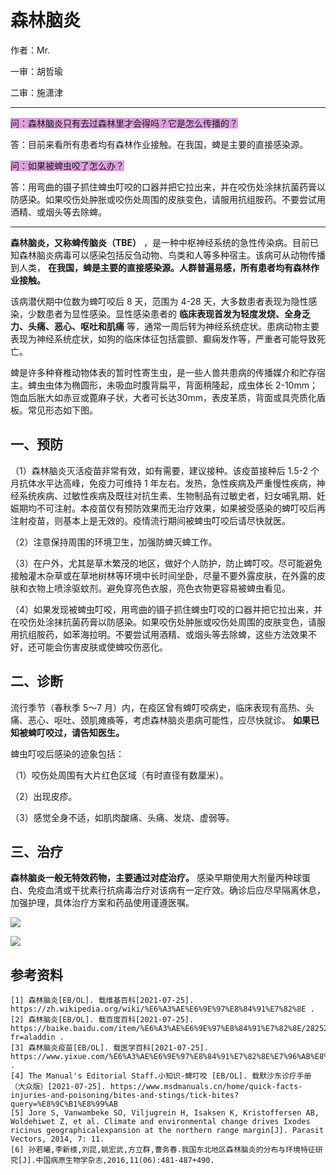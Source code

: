 # 森林脑炎

作者：Mr.

一审：胡哲瑜

二审：施潇津

---

<font style="background: Plum">问：森林脑炎只有去过森林里才会得吗？它是怎么传播的？</font>

答：目前来看所有患者均有森林作业接触。在我国，蜱是主要的直接感染源。

<font style="background: Plum">问：如果被蜱虫咬了怎么办？</font>

答：用弯曲的镊子抓住蜱虫叮咬的口器并把它拉出来，并在咬伤处涂抹抗菌药膏以防感染。如果咬伤处肿胀或咬伤处周围的皮肤变色，请服用抗组胺药。不要尝试用酒精、或烟头等去除蜱。

---

 **森林脑炎，又称蜱传脑炎（TBE）** ，是一种中枢神经系统的急性传染病。目前已知森林脑炎病毒可以感染包括反刍动物、鸟类和人等多种宿主。该病可从动物传播到人类， **在我国，蜱是主要的直接感染源。人群普遍易感，所有患者均有森林作业接触。** 

该病潜伏期中位数为蜱叮咬后 8 天，范围为 4-28 天，大多数患者表现为隐性感染，少数患者为显性感染。显性感染患者的 **临床表现首发为轻度发烧、全身乏力、头痛、恶心、呕吐和肌痛** 等，通常一周后转为神经系统症状。患病动物主要表现为神经系统症状，如狗的临床体征包括震颤、癫痫发作等，严重者可能导致死亡。

蜱是许多种脊椎动物体表的暂时性寄生虫，是一些人兽共患病的传播媒介和贮存宿主。蜱虫虫体为椭圆形，未吸血时腹背扁平，背面稍隆起，成虫体长 2-10mm；饱血后胀大如赤豆或蓖麻子状，大者可长达30mm，表皮革质，背面或具壳质化盾板。常见形态如下图。

## 一、预防

（1）森林脑炎灭活疫苗非常有效，如有需要，建议接种。该疫苗接种后 1.5-2 个月抗体水平达高峰，免疫力可维持 1 年左右。发热，急性疾病及严重慢性疾病，神经系统疾病、过敏性疾病及既往对抗生素、生物制品有过敏史者，妇女哺乳期、妊娠期均不可注射。本疫苗仅有预防效果而无治疗效果，如果被受感染的蜱叮咬后再注射疫苗，则基本上是无效的。疫情流行期间被蜱虫叮咬后请尽快就医。

（2）注意保持周围的环境卫生，加强防蜱灭蜱工作。

（3）在户外，尤其是草木繁茂的地区，做好个人防护，防止蜱叮咬。尽可能避免接触灌木杂草或在草地树林等环境中长时间坐卧，尽量不要外露皮肤，在外露的皮肤和衣物上喷涂驱蚊剂。避免穿亮色衣服，亮色衣物更容易被蜱虫看见。

（4）如果发现被蜱虫叮咬，用弯曲的镊子抓住蜱虫叮咬的口器并把它拉出来，并在咬伤处涂抹抗菌药膏以防感染。如果咬伤处肿胀或咬伤处周围的皮肤变色，请服用抗组胺药，如苯海拉明。不要尝试用酒精、或烟头等去除蜱，这些方法效果不好，还可能会伤害皮肤或使蜱咬伤恶化。

## 二、诊断

流行季节（春秋季 5～7 月）内，在疫区曾有蜱叮咬病史，临床表现有高热、头痛、恶心、呕吐、颈肌瘫痪等，考虑森林脑炎患病可能性，应尽快就诊。 **如果已知被蜱叮咬过，请告知医生。** 

蜱虫叮咬后感染的迹象包括：

（1）咬伤处周围有大片红色区域（有时直径有数厘米）。

（2）出现皮疹。

（3）感觉全身不适，如肌肉酸痛、头痛、发烧、虚弱等。

## 三、治疗

 **森林脑炎一般无特效药物，主要通过对症治疗。** 感染早期使用大剂量丙种球蛋白、免疫血清或干扰素行抗病毒治疗对该病有一定疗效。确诊后应尽早隔离休息，加强护理，具体治疗方案和药品使用谨遵医嘱。

![](..\pics\08-01.png)

![](..\pics\08.png)
## 参考资料

```
[1] 森林脑炎[EB/OL]. 载维基百科[2021-07-25]. https://zh.wikipedia.org/wiki/%E6%A3%AE%E6%9E%97%E8%84%91%E7%82%8E .
[2] 森林脑炎[EB/OL]. 载百度百科[2021-07-25]. https://baike.baidu.com/item/%E6%A3%AE%E6%9E%97%E8%84%91%E7%82%8E/2825237?fr=aladdin .
[3] 森林脑炎疫苗[EB/OL]. 载医学百科[2021-07-25]. https://www.yixue.com/%E6%A3%AE%E6%9E%97%E8%84%91%E7%82%8E%E7%96%AB%E8%8B%97 .
[4] The Manual's Editorial Staff.小知识-蜱叮咬 [EB/OL]. 载默沙东诊疗手册（大众版）[2021-07-25]. https://www.msdmanuals.cn/home/quick-facts-injuries-and-poisoning/bites-and-stings/tick-bites?query=%E8%9C%B1%E8%99%AB
[5] Jore S, Vanwambeke SO, Viljugrein H, Isaksen K, Kristoffersen AB, Woldehiwet Z, et al. Climate and environmental change drives Ixodes ricinus geographicalexpansion at the northern range margin[J]. Parasit Vectors, 2014, 7: 11.
[6] 孙若曦,李新楼,刘昆,姚宏武,方立群,曹务春.我国东北地区森林脑炎的分布与环境特征研究[J].中国病原生物学杂志,2016,11(06):481-487+490. 
```